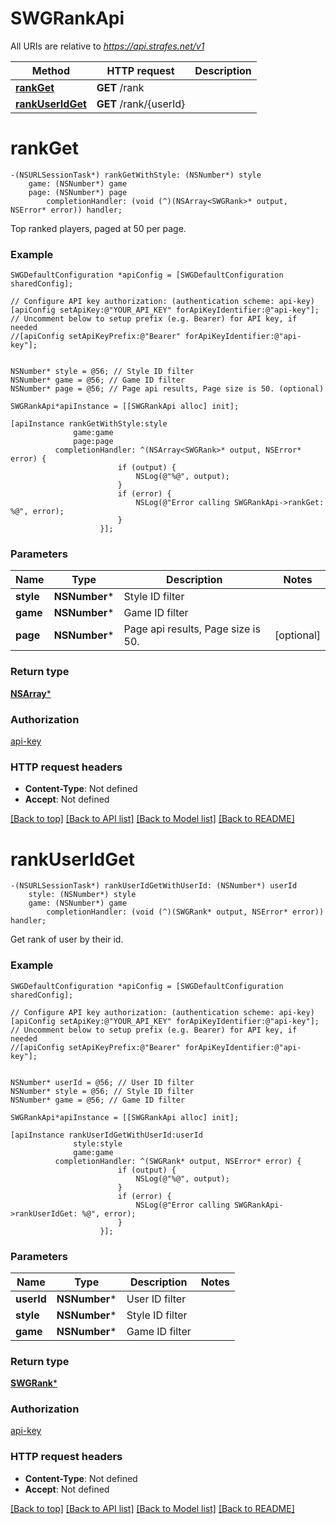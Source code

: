 # SWGRankApi

All URIs are relative to *https://api.strafes.net/v1*

Method | HTTP request | Description
------------- | ------------- | -------------
[**rankGet**](SWGRankApi.md#rankget) | **GET** /rank | 
[**rankUserIdGet**](SWGRankApi.md#rankuseridget) | **GET** /rank/{userId} | 


# **rankGet**
```objc
-(NSURLSessionTask*) rankGetWithStyle: (NSNumber*) style
    game: (NSNumber*) game
    page: (NSNumber*) page
        completionHandler: (void (^)(NSArray<SWGRank>* output, NSError* error)) handler;
```



Top ranked players, paged at 50 per page.

### Example 
```objc
SWGDefaultConfiguration *apiConfig = [SWGDefaultConfiguration sharedConfig];

// Configure API key authorization: (authentication scheme: api-key)
[apiConfig setApiKey:@"YOUR_API_KEY" forApiKeyIdentifier:@"api-key"];
// Uncomment below to setup prefix (e.g. Bearer) for API key, if needed
//[apiConfig setApiKeyPrefix:@"Bearer" forApiKeyIdentifier:@"api-key"];


NSNumber* style = @56; // Style ID filter
NSNumber* game = @56; // Game ID filter
NSNumber* page = @56; // Page api results, Page size is 50. (optional)

SWGRankApi*apiInstance = [[SWGRankApi alloc] init];

[apiInstance rankGetWithStyle:style
              game:game
              page:page
          completionHandler: ^(NSArray<SWGRank>* output, NSError* error) {
                        if (output) {
                            NSLog(@"%@", output);
                        }
                        if (error) {
                            NSLog(@"Error calling SWGRankApi->rankGet: %@", error);
                        }
                    }];
```

### Parameters

Name | Type | Description  | Notes
------------- | ------------- | ------------- | -------------
 **style** | **NSNumber***| Style ID filter | 
 **game** | **NSNumber***| Game ID filter | 
 **page** | **NSNumber***| Page api results, Page size is 50. | [optional] 

### Return type

[**NSArray<SWGRank>***](SWGRank.md)

### Authorization

[api-key](../README.md#api-key)

### HTTP request headers

 - **Content-Type**: Not defined
 - **Accept**: Not defined

[[Back to top]](#) [[Back to API list]](../README.md#documentation-for-api-endpoints) [[Back to Model list]](../README.md#documentation-for-models) [[Back to README]](../README.md)

# **rankUserIdGet**
```objc
-(NSURLSessionTask*) rankUserIdGetWithUserId: (NSNumber*) userId
    style: (NSNumber*) style
    game: (NSNumber*) game
        completionHandler: (void (^)(SWGRank* output, NSError* error)) handler;
```



Get rank of user by their id.

### Example 
```objc
SWGDefaultConfiguration *apiConfig = [SWGDefaultConfiguration sharedConfig];

// Configure API key authorization: (authentication scheme: api-key)
[apiConfig setApiKey:@"YOUR_API_KEY" forApiKeyIdentifier:@"api-key"];
// Uncomment below to setup prefix (e.g. Bearer) for API key, if needed
//[apiConfig setApiKeyPrefix:@"Bearer" forApiKeyIdentifier:@"api-key"];


NSNumber* userId = @56; // User ID filter
NSNumber* style = @56; // Style ID filter
NSNumber* game = @56; // Game ID filter

SWGRankApi*apiInstance = [[SWGRankApi alloc] init];

[apiInstance rankUserIdGetWithUserId:userId
              style:style
              game:game
          completionHandler: ^(SWGRank* output, NSError* error) {
                        if (output) {
                            NSLog(@"%@", output);
                        }
                        if (error) {
                            NSLog(@"Error calling SWGRankApi->rankUserIdGet: %@", error);
                        }
                    }];
```

### Parameters

Name | Type | Description  | Notes
------------- | ------------- | ------------- | -------------
 **userId** | **NSNumber***| User ID filter | 
 **style** | **NSNumber***| Style ID filter | 
 **game** | **NSNumber***| Game ID filter | 

### Return type

[**SWGRank***](SWGRank.md)

### Authorization

[api-key](../README.md#api-key)

### HTTP request headers

 - **Content-Type**: Not defined
 - **Accept**: Not defined

[[Back to top]](#) [[Back to API list]](../README.md#documentation-for-api-endpoints) [[Back to Model list]](../README.md#documentation-for-models) [[Back to README]](../README.md)


